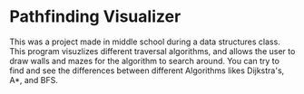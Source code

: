 # Pathfinding Visualizer

This was a project made in middle school during a data structures class. This program visuzlizes different traversal algorithms, and allows the user to draw walls and mazes for the algorithm to search around. 
You can try to find and see the differences between different Algorithms likes Dijkstra's, A*, and BFS.
